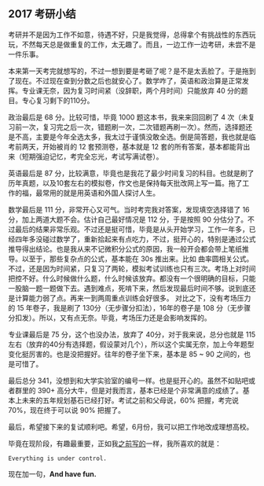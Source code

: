 2017 考研小结
----

考研并不是因为工作不如意，待遇不好，只是我觉得，总得拿个有挑战性的东西玩玩，不然每天总是做重复的工作，太无趣了。而且，一边工作一边考研，未尝不是一件乐事。

本来第一天考完就想写的，不过一想到要是考砸了呢？是不是太丢脸了。于是拖到了现在。不过现在查到分数之后也就安心了。数学咋了，英语和政治算是正常发挥。专业课无奈，因为复习时间紧（没辞职，两个月时间）只能放弃 40 分的题目。专心复习剩下的110分。

政治最后是 68 分。比较可惜，毕竟 1000 题这本书，我来来回回刷了 4 次（未复习前一次，复习完之后一次，错题刷一次，二次错题再刷一次）。然而，选择题还是不高，主要是今年全选太多，我太过于谨慎没敢全选。倒是简答题，我也就是临考前两天，开始被肖的 12 套预测卷，基本就是 12 套的所有答案，基本都能背出来（短期强迫记忆，考完全忘光，考试写满试卷）。

英语最后是 87 分，比较满意，毕竟也是我花了最少时间复习的科目。也就是刷了历年真题，以及10套左右的模拟卷，作文也是保持每天批改网上写一篇。拖了工作的福，最常用的就是用英语和外国人探讨人生。

数学最后是 111 分，非常开心又可气。当时考完我对答案，发现填空选择错了 16 分，加上两道大题不会。估计自己最好情况是 112 分，于是按照 90 分估分了。不过最后的结果非常乐观。不过还是挺可惜，毕竟是从头开始学习，工作一年多，已经四年多没碰过数学了，重新拾起来有点吃力，不过，挺开心的，特别是通过公式推导得出结论。也是我从来不记微积分公式的原因，我一般开会都会带上笔纸推导。以至于，那些复杂点的公式，基本能在 30s 推出来。比如 曲率圆相关公式。不过，还是因为时间紧，只复习了两轮，模拟考试训练也只有三次。考场上对时间把控不好。什么时候做什么题，什么时候该放弃。都没有一个很明确的目标，只能一股脑一题一题做下去。遇到难点，死啃下来，然后发现最后时间不够。说到底还是计算能力弱了点。再来一到两周重点训练会好很多。 对比之下，没有考场压力的 15 年卷子，我是刷了 130分（无步骤分扣法），16年的卷子是 108 分（无步骤分扣发）。所以，又有点无奈。毕竟，考场压力还是会影响发挥的。

专业课最后是 75 分，这个也没办法，放弃了 40分，对于我来说，总分也就是 115 左右（放弃的40分有选择题，假设蒙对几个），所以这个实属无奈，加上今年题型变化挺厉害的。也是没把握好。往年的卷子坐下来，基本是 85 ~ 90 之间的，也是可惜了。

最后总分 341，没想到和大学实验室的编号一样。也是挺开心的。虽然不如贴吧或者群里的 390+ 高分大牛，但是对我而言，基本已经是个非常满意的成绩了。基本上未来的五年规划基石已经打好。考试之前和父母说，60% 把握，考完说 70%，现在终于可以说 90% 把握了。

最后，希望接下来的复试顺利吧。希望，6月份，我可以把工作地改成理想高校。

毕竟在现阶段，有趣最重要，正如我[之前写的](https://mikecoder.cn/post/121)一样，我所喜欢的就是：

```
Everything is under control.
```

现在加一句，**And have fun.**

